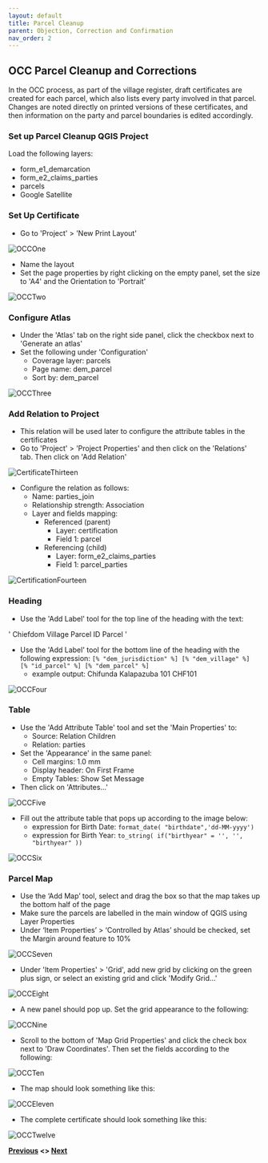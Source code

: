 ```yaml
---
layout: default
title: Parcel Cleanup
parent: Objection, Correction and Confirmation
nav_order: 2
---
```


## OCC Parcel Cleanup and Corrections

In the OCC process, as part of the village register, draft certificates are created for each parcel, which also lists every party involved in that parcel. Changes are noted directly on printed versions of these certificates, and then information on the party and parcel boundaries is edited accordingly.

### Set up Parcel Cleanup QGIS Project
Load the following layers:
- form_e1_demarcation
- form_e2_claims_parties
- parcels
- Google Satellite

### Set Up Certificate
- Go to 'Project' > 'New Print Layout'

![OCCOne](OCCAssets/OCCOne.png)
- Name the layout
- Set the page properties by right clicking on the empty panel, set the size to 'A4' and the Orientation to 'Portrait'

![OCCTwo](OCCAssets/OCCTwo.png)

### Configure Atlas
- Under the 'Atlas' tab on the right side panel, click the checkbox next to 'Generate an atlas'
- Set the following under 'Configuration'
    - Coverage layer: parcels
    - Page name: dem_parcel
    - Sort by: dem_parcel

![OCCThree](OCCAssets/OCCThree.png)

### Add Relation to Project
- This relation will be used later to configure the attribute tables in the certificates
- Go to 'Project' > 'Project Properties' and then click on the 'Relations' tab. Then click on 'Add Relation'

![CertificateThirteen](CertificateProduction/CertificateAssets/CertificateThirteen.png)
- Configure the relation as follows:
    - Name: parties_join
    - Relationship strength: Association
    - Layer and fields mapping:
        - Referenced (parent)
            - Layer: certification
            - Field 1: parcel
        - Referencing (child)
            - Layer: form_e2_claims_parties
            - Field 1: parcel_parties

![CertificationFourteen](CertificateProduction/CertificateAssets/CertificateFourteen.png)

### Heading
- Use the 'Add Label' tool for the top line of the heading with the text:

' Chiefdom Village Parcel ID Parcel '
- Use the 'Add Label' tool for the bottom line of the heading with the following expression: ```[% "dem_jurisdiction" %] [% "dem_village" %] [% "id_parcel" %] [% "dem_parcel" %]```
    - example output: Chifunda Kalapazuba 101 CHF101

![OCCFour](OCCAssets/OCCFour.png)

### Table
- Use the 'Add Attribute Table' tool and set the 'Main Properties' to:
    - Source: Relation Children
    - Relation: parties
- Set the 'Appearance' in the same panel:
    - Cell margins: 1.0 mm
    - Display header: On First Frame
    - Empty Tables: Show Set Message
- Then click on 'Attributes...'

![OCCFive](OCCAssets/OCCFive.png)
- Fill out the attribute table that pops up according to the image below:
    - expression for Birth Date: ```format_date( "birthdate",'dd-MM-yyyy')```
    - expression for Birth Year: ```to_string( if("birthyear" = '', '', "birthyear" )) ```

![OCCSix](OCCAssets/OCCSix.png)

### Parcel Map
- Use the ‘Add Map’ tool, select and drag the box so that the map takes up the bottom half of the page
- Make sure the parcels are labelled in the main window of QGIS using Layer Properties
- Under ‘Item Properties’ > ‘Controlled by Atlas’ should be checked, set the Margin around feature to 10%

![OCCSeven](OCCAssets/OCCSeven.png)
- Under 'Item Properties' > 'Grid', add new grid by clicking on the green plus sign, or select an existing grid and click 'Modify Grid...'

![OCCEight](OCCAssets/OCCEight.png)
- A new panel should pop up. Set the grid appearance to the following:

![OCCNine](OCCAssets/OCCNine.png)
- Scroll to the bottom of 'Map Grid Properties' and click the check box next to 'Draw Coordinates'. Then set the fields according to the following:

![OCCTen](OCCAssets/OCCTen.png)
- The map should look something like this:

![OCCEleven](OCCAssets/OCCEleven.png)
- The complete certificate should look something like this:

![OCCTwelve](OCCAssets/OCCTwelve.png)

**[Previous](OCC_Updates_GUI.html) <> [Next](CertificateProduction/Certificate_Production.html)**